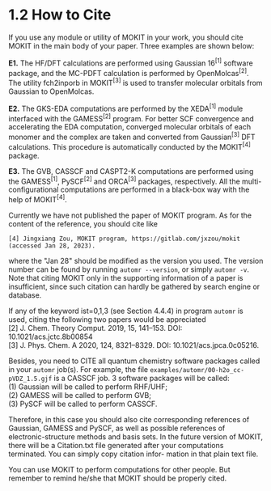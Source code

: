 # 1.2 How to Cite
If you use any module or utility of MOKIT in your work, you should cite MOKIT in
the main body of your paper. Three examples are shown below:

**E1.** The HF/DFT calculations are performed using Gaussian 16<sup>[1]</sup>
software package, and the MC-PDFT calculation is performed by OpenMolcas<sup>[2]</sup>.
The utility fch2inporb in MOKIT<sup>[3]</sup> is used to transfer molecular orbitals
from Gaussian to OpenMolcas.

**E2.** The GKS-EDA computations are performed by the XEDA<sup>[1]</sup> module
interfaced with the GAMESS<sup>[2]</sup> program. For better SCF convergence and
accelerating the EDA computation, converged molecular orbitals of each monomer
and the complex are taken and converted from Gaussian<sup>[3]</sup> DFT calculations.
This procedure is automatically conducted by the MOKIT<sup>[4]</sup> package.

**E3.** The GVB, CASSCF and CASPT2-K computations are performed using the GAMESS<sup>[1]</sup>,
PySCF<sup>[2]</sup> and ORCA<sup>[3]</sup> packages, respectively. All the multi-
configurational computations are performed in a black-box way with the help of
MOKIT<sup>[4]</sup>.

Currently we have not published the paper of MOKIT program. As for the content of
the reference, you should cite like
```
[4] Jingxiang Zou, MOKIT program, https://gitlab.com/jxzou/mokit (accessed Jan 28, 2023).
```

where the "Jan 28" should be modified as the version you used. The version number
can be found by running `automr --version`, or simply `automr -v`. Note that citing
MOKIT only in the supporting information of a paper is insufficient, since such
citation can hardly be gathered by search engine or database.

If any of the keyword ist=0,1,3 (see Section 4.4.4) in program `automr` is used,
citing the following two papers would be appreciated  
[2] J. Chem. Theory Comput. 2019, 15, 141–153. DOI: 10.1021/acs.jctc.8b00854  
[3] J. Phys. Chem. A 2020, 124, 8321–8329. DOI: 10.1021/acs.jpca.0c05216.

Besides, you need to CITE all quantum chemistry software packages called in your
`automr` job(s). For example, the file `examples/automr/00-h2o_cc-pVDZ_1.5.gjf` is
a CASSCF job. 3 software packages will be called:  
(1) Gaussian will be called to perform RHF/UHF;  
(2) GAMESS will be called to perform GVB;  
(3) PySCF will be called to perform CASSCF.

Therefore, in this case you should also cite corresponding references of Gaussian,
GAMESS and PySCF, as well as possible references of electronic-structure methods
and basis sets. In the future version of MOKIT, there will be a Citation.txt file
generated after your computations terminated. You can simply copy citation infor-
mation in that plain text file.

You can use MOKIT to perform computations for other people. But remember to remind
he/she that MOKIT should be properly cited.

